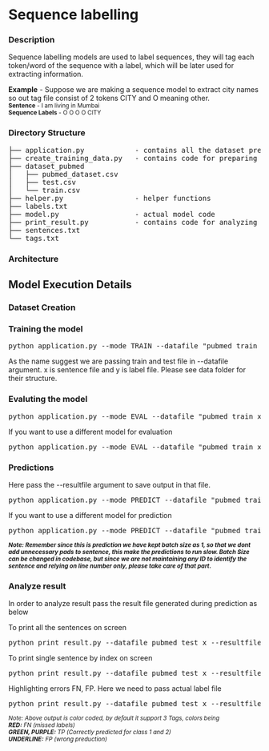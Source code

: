 # Sequence labelling

### Description
Sequence labelling models are used to label sequences, they will tag each token/word of the sequence with a label, which will be later used for extracting information.  

**Example** - Suppose we are making a sequence model to extract city names so out tag file consist of 2 tokens CITY and O meaning other.  
<sub>
**Sentence** 		- I am living in Mumbai  
**Sequence Labels** - O  O   O 	   O CITY  	
</sub>

### Directory Structure
<pre>
├── application.py            - contains all the dataset preparation and model calling code
├── create_training_data.py   - contains code for preparing training data.
├── dataset_pubmed
│   ├── pubmed_dataset.csv
│   ├── test.csv
│   └── train.csv
├── helper.py                 - helper functions
├── labels.txt
├── model.py                  - actual model code
├── print_result.py           - contains code for analyzing result files by plotting color based output
├── sentences.txt
└── tags.txt
</pre>
### Architecture

## Model Execution Details
### Dataset Creation
### Training the model
<pre>
python application.py --mode TRAIN --datafile "pubmed_train_x|pubmed_train_y,pubmed_test_x|pubmed_test_y"
</pre>
As the name suggest we are passing train and test file in --datafile argument. x is sentence file and y is label file. Please see data folder for their structure.

### Evaluting the model
<pre>
python application.py --mode EVAL --datafile "pubmed_train_x|pubmed_train_y"
</pre>

If you want to use a different model for evaluation
<pre>
python application.py --mode EVAL --datafile "pubmed_train_x|pubmed_train_y" --modeldir models_step=1400_loss=0.38
</pre>

### Predictions
Here pass the --resultfile argument to save output in that file.
<pre>
python application.py --mode PREDICT --datafile "pubmed_train_x_lower" --resultfile pubmed_train_result
</pre>

If you want to use a different model for prediction
<pre>
python application.py --mode PREDICT --datafile "pubmed_train_x_lower" --resultfile pubmed_train_result --modeldir models_step=1400_loss=0.38
</pre>

<sub><b><i>
Note: Remember since this is prediction we have kept batch size as 1, so that we dont add unnecessary pads to sentence, this make the predictions to run slow.
Batch Size can be changed in codebase, but since we are not maintaining any ID to identify the sentence and relying on line number only, please take care of that part.
</i></b></sub>

### Analyze result
In order to analyze result pass the result file generated during prediction as below

To print all the sentences on screen
<pre>
python print_result.py --datafile pubmed_test_x --resultfile result_test  --tagfile tags.txt
</pre>

To print single sentence by index on screen
<pre>
python print_result.py --datafile pubmed_test_x --resultfile result_test  --tagfile tags.txt --index 1
</pre>

Highlighting errors FN, FP. Here we need to pass actual label file
<pre>
python print_result.py --datafile pubmed_test_x --resultfile result_test  --labelfile pubmed_train_y --tagfile tags.txt --index 0
</pre>


<sub><i>
  Note: Above output is color coded, by default it support 3 Tags, colors being  
  **RED:**  <tab>FN (missed labels)  
  **GREEN, PURPLE:** TP (Correctly predicted for class 1 and 2)  
  **UNDERLINE:** FP (wrong preduction)  
</i></sub>

